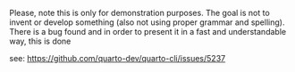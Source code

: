 
Please, note this is only for demonstration purposes. The goal is not to invent or develop something (also not using proper grammar and spelling). There is a bug found and in order to present it in a fast and understandable way, this is done

see: https://github.com/quarto-dev/quarto-cli/issues/5237